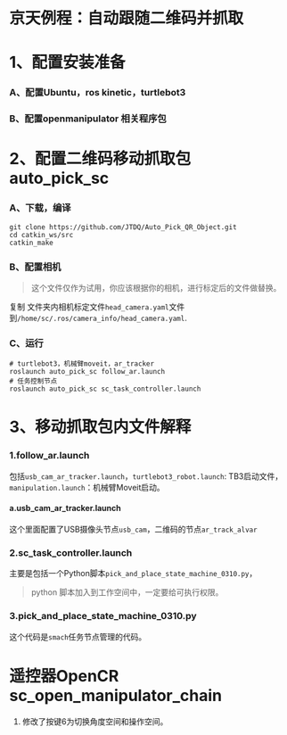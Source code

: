 

# 京天例程：自动跟随二维码并抓取

# 1、配置安装准备

### A、配置Ubuntu，ros kinetic，turtlebot3

### B、配置openmanipulator 相关程序包

# 2、配置二维码移动抓取包 auto_pick_sc

### A、下载，编译

```shell
git clone https://github.com/JTDQ/Auto_Pick_QR_Object.git
cd catkin_ws/src
catkin_make
```

### B、配置相机

> 这个文件仅作为试用，你应该根据你的相机，进行标定后的文件做替换。

复制 文件夹内相机标定文件`head_camera.yaml`文件到`/home/sc/.ros/camera_info/head_camera.yaml`.

### C、运行

```shell
# turtlebot3，机械臂moveit，ar_tracker
roslaunch auto_pick_sc follow_ar.launch
# 任务控制节点
roslaunch auto_pick_sc sc_task_controller.launch
```

# 3、移动抓取包内文件解释

### 1.follow_ar.launch

包括`usb_cam_ar_tracker.launch`，`turtlebot3_robot.launch`: TB3启动文件，`manipulation.launch`：机械臂Moveit启动。

#### a.usb_cam_ar_tracker.launch

这个里面配置了USB摄像头节点`usb_cam`，二维码的节点`ar_track_alvar`

### 2.sc_task_controller.launch

主要是包括一个Python脚本`pick_and_place_state_machine_0310.py`，

> python 脚本加入到工作空间中，一定要给可执行权限。

### 3.pick_and_place_state_machine_0310.py

这个代码是`smach`任务节点管理的代码。

# 遥控器OpenCR sc_open_manipulator_chain

1. 修改了按键6为切换角度空间和操作空间。

